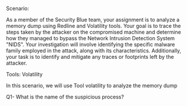 Scenario:

As a member of the Security Blue team, your assignment is to analyze a memory dump using Redline and Volatility tools. Your goal is to trace the steps taken by the attacker on the compromised machine and determine how they managed to bypass the Network Intrusion Detection System "NIDS". Your investigation will involve identifying the specific malware family employed in the attack, along with its characteristics. Additionally, your task is to identify and mitigate any traces or footprints left by the attacker.
 
Tools:
Volatility

In this scenario, we will use Tool volatility to analyze the memory dump

Q1- What is the name of the suspicious process?


